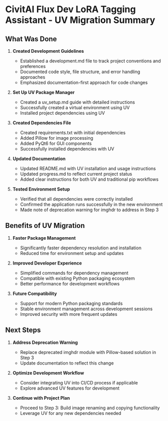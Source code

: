 # CivitAI Flux Dev LoRA Tagging Assistant - UV Migration Summary

## What Was Done

1. **Created Development Guidelines**
   - Established a development.md file to track project conventions and preferences
   - Documented code style, file structure, and error handling approaches
   - Emphasized documentation-first approach for code changes

2. **Set Up UV Package Manager**
   - Created a uv_setup.md guide with detailed instructions
   - Successfully created a virtual environment using UV
   - Installed project dependencies using UV

3. **Created Dependencies File**
   - Created requirements.txt with initial dependencies
   - Added Pillow for image processing
   - Added PyQt6 for GUI components
   - Successfully installed dependencies with UV

4. **Updated Documentation**
   - Updated README.md with UV installation and usage instructions
   - Updated progress.md to reflect current project status
   - Added clear instructions for both UV and traditional pip workflows

5. **Tested Environment Setup**
   - Verified that all dependencies were correctly installed
   - Confirmed the application runs successfully in the new environment
   - Made note of deprecation warning for imghdr to address in Step 3

## Benefits of UV Migration

1. **Faster Package Management**
   - Significantly faster dependency resolution and installation
   - Reduced time for environment setup and updates

2. **Improved Developer Experience**
   - Simplified commands for dependency management
   - Compatible with existing Python packaging ecosystem
   - Better performance for development workflows

3. **Future Compatibility**
   - Support for modern Python packaging standards
   - Stable environment management across development sessions
   - Improved security with more frequent updates

## Next Steps

1. **Address Deprecation Warning**
   - Replace deprecated imghdr module with Pillow-based solution in Step 3
   - Update documentation to reflect this change

2. **Optimize Development Workflow**
   - Consider integrating UV into CI/CD process if applicable
   - Explore advanced UV features for development

3. **Continue with Project Plan**
   - Proceed to Step 3: Build image renaming and copying functionality
   - Leverage UV for any new dependencies needed 